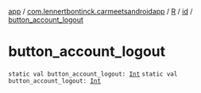 [app](../../../index.md) / [com.lennertbontinck.carmeetsandroidapp](../../index.md) / [R](../index.md) / [id](index.md) / [button_account_logout](./button_account_logout.md)

# button_account_logout

`static val button_account_logout: `[`Int`](https://kotlinlang.org/api/latest/jvm/stdlib/kotlin/-int/index.html)
`static val button_account_logout: `[`Int`](https://kotlinlang.org/api/latest/jvm/stdlib/kotlin/-int/index.html)